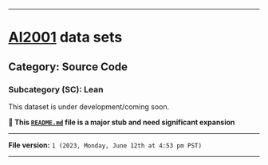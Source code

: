 
***

# [AI2001](https://github.com/seanpm2001/AI2001/) data sets

## Category: Source Code

### Subcategory (SC): Lean

This dataset is under development/coming soon.

**🌱️ This [`README.md`](/README.md) file is a major stub and need significant expansion**

***

**File version:** `1 (2023, Monday, June 12th at 4:53 pm PST)`

***
